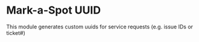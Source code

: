 # Mark-a-Spot UUID 

This module generates custom uuids for service requests (e.g. issue IDs or ticket#)
